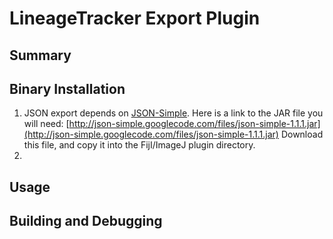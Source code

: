 LineageTracker Export Plugin
============================

Summary
-------

Binary Installation
-------------------


1. JSON export depends on [JSON-Simple](https://code.google.com/p/json-simple/). Here is 
   a link to the JAR file you will need: [http://json-simple.googlecode.com/files/json-simple-1.1.1.jar](http://json-simple.googlecode.com/files/json-simple-1.1.1.jar)
   Download this file, and copy it into the FijI/ImageJ plugin directory.
2. 



Usage
-----

Building and Debugging
----------------------

